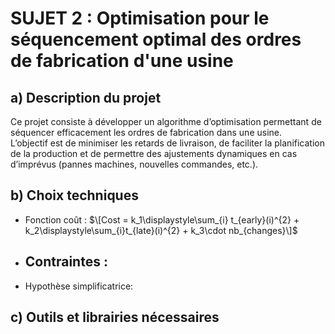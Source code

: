 # SUJET 2 : Optimisation pour le séquencement optimal des ordres de fabrication d'une usine

## a) Description du projet

Ce projet consiste à développer un algorithme d’optimisation permettant de séquencer efficacement les ordres de fabrication dans une usine.  
L’objectif est de minimiser les retards de livraison, de faciliter la planification de la production et de permettre des ajustements dynamiques en cas d’imprévus (pannes machines, nouvelles commandes, etc.).

## b) Choix techniques
- Fonction coût : $\[Cost = k_1\displaystyle\sum_{i} t_{early}(i)^{2} + k_2\displaystyle\sum_{i}t_{late}(i)^{2} + k_3\cdot nb_{changes}\]$ 
- Contraintes :
  - 
- Hypothèse simplificatrice: 
## c) Outils et librairies nécessaires

